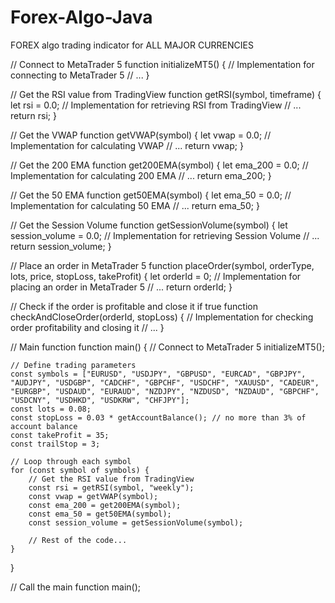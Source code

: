 # Forex-Algo-Java
FOREX algo trading indicator for ALL MAJOR CURRENCIES 

// Connect to MetaTrader 5
function initializeMT5() {
    // Implementation for connecting to MetaTrader 5
    // ...
}

// Get the RSI value from TradingView
function getRSI(symbol, timeframe) {
    let rsi = 0.0;
    // Implementation for retrieving RSI from TradingView
    // ...
    return rsi;
}

// Get the VWAP
function getVWAP(symbol) {
    let vwap = 0.0;
    // Implementation for calculating VWAP
    // ...
    return vwap;
}

// Get the 200 EMA
function get200EMA(symbol) {
    let ema_200 = 0.0;
    // Implementation for calculating 200 EMA
    // ...
    return ema_200;
}

// Get the 50 EMA
function get50EMA(symbol) {
    let ema_50 = 0.0;
    // Implementation for calculating 50 EMA
    // ...
    return ema_50;
}

// Get the Session Volume
function getSessionVolume(symbol) {
    let session_volume = 0.0;
    // Implementation for retrieving Session Volume
    // ...
    return session_volume;
}

// Place an order in MetaTrader 5
function placeOrder(symbol, orderType, lots, price, stopLoss, takeProfit) {
    let orderId = 0;
    // Implementation for placing an order in MetaTrader 5
    // ...
    return orderId;
}

// Check if the order is profitable and close it if true
function checkAndCloseOrder(orderId, stopLoss) {
    // Implementation for checking order profitability and closing it
    // ...
}

// Main function
function main() {
    // Connect to MetaTrader 5
    initializeMT5();

    // Define trading parameters
    const symbols = ["EURUSD", "USDJPY", "GBPUSD", "EURCAD", "GBPJPY", "AUDJPY", "USDGBP", "CADCHF", "GBPCHF", "USDCHF", "XAUUSD", "CADEUR", "EURGBP", "USDAUD", "EURAUD", "NZDJPY", "NZDUSD", "NZDAUD", "GBPCHF", "USDCNY", "USDHKD", "USDKRW", "CHFJPY"];
    const lots = 0.08;
    const stopLoss = 0.03 * getAccountBalance(); // no more than 3% of account balance
    const takeProfit = 35;
    const trailStop = 3;

    // Loop through each symbol
    for (const symbol of symbols) {
        // Get the RSI value from TradingView
        const rsi = getRSI(symbol, "weekly");
        const vwap = getVWAP(symbol);
        const ema_200 = get200EMA(symbol);
        const ema_50 = get50EMA(symbol);
        const session_volume = getSessionVolume(symbol);

        // Rest of the code...
    }
}

// Call the main function
main();
